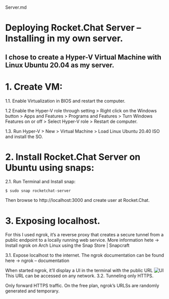 
Server.md
# Deploying Rocket.Chat Server – Installing in my own server.

## I chose to create a Hyper-V Virtual Machine with Linux Ubuntu 20.04 as my server.

# 1. Create VM:
 1.1. Enable Virtualization in BIOS and restart the computer.

 1.2 Enable the Hyper-V role through setting > Right click on the Windows button > Apps and Features > Programs and Features > Turn Windows Features on or off > Select Hyper-V role > Restart de computer.

 1.3. Run Hyper-V > New > Virtual Machine > Load Linux Ubuntu 20.40 ISO and install the SO.

# 2. Install Rocket.Chat Server on Ubuntu using snaps:
2.1. Run Terminal and Install snap:

``` 
$ sudo snap rocketchat-server 
```
 
Then browse to http://localhost:3000 and create user at Rocket.Chat. 

# 3. Exposing localhost.
For this I used ngrok, it’s a reverse proxy that creates a secure tunnel from a public endpoint to a locally running web service. More information hete -> Install ngrok on Arch Linux using the Snap Store | Snapcraft
 
3.1. Expose localhost to the internet.
The ngrok documentation can be found here -> ngrok – documentation
 
When started ngrok, it’ll display a UI in the terminal with the public URL 
![UI](https://user-images.githubusercontent.com/82692186/115153874-6f4ad300-a04e-11eb-8ca2-44b87b2ab184.png)
This URL can be accessed on any network.
3.2. Tunneling only HTTPS.  
 
 
Only forward HTTPS traffic.
On the free plan, ngrok’s URLSs are randomly generated and temporary. 
 ``` ```
